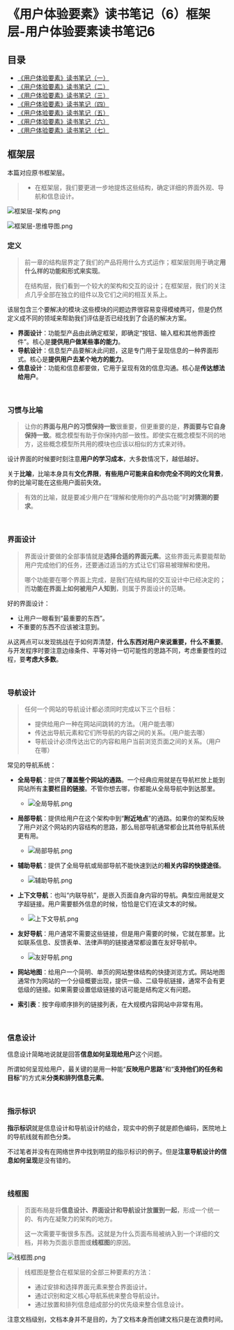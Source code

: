 # 《用户体验要素》读书笔记（6）框架层-用户体验要素读书笔记6

## 目录

- [《用户体验要素》读书笔记（一）](读书笔记1.md)
- [《用户体验要素》读书笔记（二）](读书笔记2.md)
- [《用户体验要素》读书笔记（三）](读书笔记3-战略层.md)
- [《用户体验要素》读书笔记（四）](读书笔记4-范围层.md)
- [《用户体验要素》读书笔记（五）](读书笔记5-结构层.md)
- [《用户体验要素》读书笔记（六）](读书笔记6-框架层.md)
- [《用户体验要素》读书笔记（七）](读书笔记7-表现层.md)

## 框架层

本篇对应原书框架层。
> - 在框架层，我们要更进一步地提炼这些结构，确定详细的界面外观、导航和信息设计。

![框架层-架构.png](assets/FrameLayer-Architecture.png)

![框架层-思维导图.png](assets/FrameLayer-MindMapping.png)

### 定义

> 前一章的结构层界定了我们的产品将用什么方式运作；框架层则用于确定**用什么样的功能和形式来实现**。
>
> 在结构层，我们看到一个较大的架构和交互的设计；在框架层，我们的关注点几乎全部在独立的组件以及它们之间的相互关系上。

该层包含三个要解决的模块:这些模块的问题边界很容易变得模棱两可，但是仍然定义成不同的领域来帮助我们评估是否已经找到了合适的解决方案。

- **界面设计**：功能型产品由此确定框架，即确定“按钮、输入框和其他界面控件”。核心是**提供用户做某些事的能力**。
- **导航设计**：信息型产品要解决此问题，这是专门用于呈现信息的一种界面形式。核心是**提供用户去某个地方的能力**。
- **信息设计**：功能和信息都要做，它用于呈现有效的信息沟通。核心是**传达想法给用户**。

<br/>

### 习惯与比喻

> 让你的**界面与用户的习惯保持一致**很重要，但更重要的是，**界面要与它自身保持一致**。概念模型有助于你保持内部一致性。即使实在概念模型不同的地方，这些概念模型所共用的模块也应该以相似的方式来对待。

设计界面的时候要时刻注意**用户的学习成本**，大多数情况下，越低越好。

关于**比喻**，比喻本身具有**文化界限**，**有些用户可能来自和你完全不同的文化背景**，你的比喻可能在这些用户面前失效。
> 有效的比喻，就是要减少用户在“理解和使用你的产品功能”时**对猜测的要求**。

<br/>

### 界面设计

> 界面设计要做的全部事情就是**选择合适的界面元素**。这些界面元素要能帮助用户完成他们的任务，还要通过适当的方式让它们容易被理解和使用。
>
> 哪个功能要在哪个界面上完成，是我们在结构层的交互设计中已经决定的；而**功能在界面上如何被用户人知到**，则属于界面设计的范畴。

好的界面设计：

- 让用户一眼看到“最重要的东西”。
- 不重要的东西不应该被注意到。

从这两点可以发现挑战在于如何弄清楚，**什么东西对用户来说重要，什么不重要**。与开发程序时要注意边缘条件、平等对待一切可能性的思路不同，考虑重要性的过程，要**考虑大多数**。

<br/>

### 导航设计

> 任何一个网站的导航设计都必须同时完成以下三个目标：
> - 提供给用户一种在网站间跳转的方法。（用户能去哪）
> - 传达出导航元素和它们所导航的内容之间的关系。（用户能去哪）
> - 导航设计必须传达出它的内容和用户当前浏览页面之间的关系。（用户在哪）

常见的导航系统：

- **全局导航**：提供了**覆盖整个网站的通路**。一个经典应用就是在导航栏放上能到网站所有**主要栏目的链接**。不管你想去哪，你都能从全局导航中到达那里。
    - ![全局导航.png](assets/FrameLayer-GlobalNavigation.png)


- **局部导航**：提供给用户在这个架构中到“**附近地点**”的通路。如果你的架构反映了用户对这个网站的内容结构的思路，那么局部导航通常都会比其他导航系统更有用。
    - ![局部导航.png](assets/FrameLayer-LocalNavigation.png)


- **辅助导航**：提供了全局导航或局部导航不能快速到达的**相关内容的快捷途径**。
    - ![辅助导航.png](assets/FrameLayer-AuxiliaryNavigation.png)


- **上下文导航**：也叫“内联导航”，是嵌入页面自身内容的导航。典型应用就是文字超链接。用户需要额外信息的时候，恰恰是它们在读文本的时候。
    - ![上下文导航.png](assets/FrameLayer-ContextNavigation.png)


- **友好导航**：用户通常不需要这些链接，但是用户需要的时候，它就在那里。比如联系信息、反馈表单、法律声明的链接通常都设置在友好导航中。
    - ![友好导航.png](assets/FrameLayer-FriendlyNavigation.png)


- **网站地图**：给用户一个简明、单页的网站整体结构的快捷浏览方式。网站地图通常作为网站的一个分级概要出现，提供一级、二级导航链接，通常不会有更低级的链接。如果需要设置低级链接的话可能是结构定义有问题。


- **索引表**：按字母顺序排列的链接列表，在大规模内容网站中非常有用。

<br/>

### 信息设计

信息设计简略地说就是回答**信息如何呈现给用户**这个问题。

所谓如何呈现给用户，最关键的是用一种能“**反映用户思路**”和“**支持他们的任务和目标**”的方式来**分类和排列信息元素**。

<br/>

### 指示标识

**指示标识**就是信息设计和导航设计的结合，现实中的例子就是颜色编码，医院地上的导航线就有颜色分类。

不过笔者并没有在网络世界中找到明显的指示标识的例子。但是**注意导航设计的信息如何呈现**是没有错的。

<br/>

### 线框图

> 页面布局是将**信息设计、界面设计和导航设计放置到一起**，形成一个统一的、有内在凝聚力的架构的地方。
>
> 这一次需要平衡很多东西。这就是为什么页面布局被纳入到一个详细的文档，并称为页面示意图或**线框图**的原因。

![线框图.png](assets/FrameLayer-Wireframe.png)













> 线框图是整合在框架层的全部三种要素的方法：
> - 通过安排和选择界面元素来整合界面设计。
> - 通过识别和定义核心导航系统来整合导航设计。
> - 通过放置和排列信息组成部分的优先级来整合信息设计。

注意文档级别，文档本身并不是目的，为了文档本身而创建文档只是在浪费时间。
